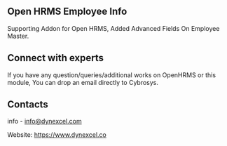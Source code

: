 Open HRMS Employee Info
-----------------------
Supporting Addon for Open HRMS, Added Advanced Fields On Employee Master.

Connect with experts
--------------------

If you have any question/queries/additional works on OpenHRMS or this module, You can drop an email directly to Cybrosys.

Contacts
--------
info - info@dynexcel.com


Website:
https://www.dynexcel.co
